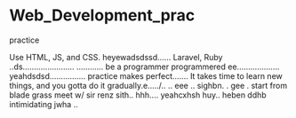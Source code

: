 # Web_Development_prac
practice

Use HTML, JS, and CSS.
 heyewadsdssd......
Laravel, Ruby ..ds.......................
............
be a programmer programmered ee...................
 yeahdsdsd................
practice makes perfect.......
It takes time to learn new things, and you gotta do it gradually.e...../..
..
 eee ..
sighbn.
. gee . start from blade grass meet w/ sir renz
sith..
hhh....
yeahcxhsh
huy..
heben
ddhb
intimidating
jwha
..
